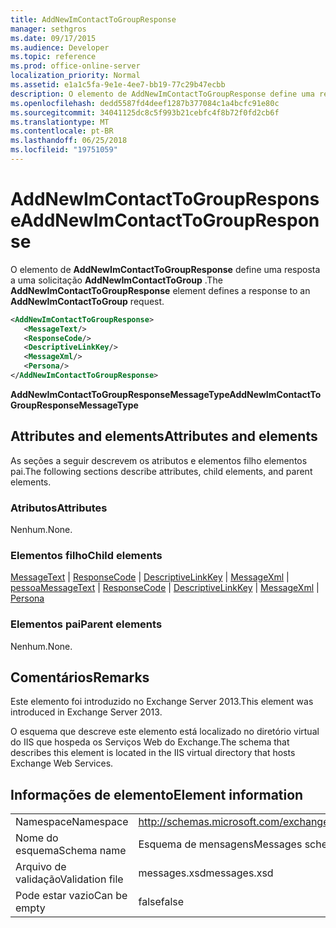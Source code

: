 ```yaml
---
title: AddNewImContactToGroupResponse
manager: sethgros
ms.date: 09/17/2015
ms.audience: Developer
ms.topic: reference
ms.prod: office-online-server
localization_priority: Normal
ms.assetid: e1a1c5fa-9e1e-4ee7-bb19-77c29b47ecbb
description: O elemento de AddNewImContactToGroupResponse define uma resposta a uma solicitação AddNewImContactToGroup.
ms.openlocfilehash: dedd5587fd4deef1287b377084c1a4bcfc91e80c
ms.sourcegitcommit: 34041125dc8c5f993b21cebfc4f8b72f0fd2cb6f
ms.translationtype: MT
ms.contentlocale: pt-BR
ms.lasthandoff: 06/25/2018
ms.locfileid: "19751059"
---
```

# <a name="addnewimcontacttogroupresponse"></a><span data-ttu-id="9bfd8-103">AddNewImContactToGroupResponse</span><span class="sxs-lookup"><span data-stu-id="9bfd8-103">AddNewImContactToGroupResponse</span></span>

<span data-ttu-id="9bfd8-104">O elemento de **AddNewImContactToGroupResponse** define uma resposta a uma solicitação **AddNewImContactToGroup** .</span><span class="sxs-lookup"><span data-stu-id="9bfd8-104">The **AddNewImContactToGroupResponse** element defines a response to an **AddNewImContactToGroup** request.</span></span> 
  
```XML
<AddNewImContactToGroupResponse>
   <MessageText/>
   <ResponseCode/>
   <DescriptiveLinkKey/>
   <MessageXml/>
   <Persona/>
</AddNewImContactToGroupResponse>
```

 <span data-ttu-id="9bfd8-105">**AddNewImContactToGroupResponseMessageType**</span><span class="sxs-lookup"><span data-stu-id="9bfd8-105">**AddNewImContactToGroupResponseMessageType**</span></span>
## <a name="attributes-and-elements"></a><span data-ttu-id="9bfd8-106">Attributes and elements</span><span class="sxs-lookup"><span data-stu-id="9bfd8-106">Attributes and elements</span></span>

<span data-ttu-id="9bfd8-107">As seções a seguir descrevem os atributos e elementos filho elementos pai.</span><span class="sxs-lookup"><span data-stu-id="9bfd8-107">The following sections describe attributes, child elements, and parent elements.</span></span>
  
### <a name="attributes"></a><span data-ttu-id="9bfd8-108">Atributos</span><span class="sxs-lookup"><span data-stu-id="9bfd8-108">Attributes</span></span>

<span data-ttu-id="9bfd8-109">Nenhum.</span><span class="sxs-lookup"><span data-stu-id="9bfd8-109">None.</span></span>
  
### <a name="child-elements"></a><span data-ttu-id="9bfd8-110">Elementos filho</span><span class="sxs-lookup"><span data-stu-id="9bfd8-110">Child elements</span></span>

<span data-ttu-id="9bfd8-111">[MessageText](messagetext.md) | [ResponseCode](responsecode.md) | [DescriptiveLinkKey](descriptivelinkkey.md) | [MessageXml](messagexml.md) | [pessoa](persona.md)</span><span class="sxs-lookup"><span data-stu-id="9bfd8-111">[MessageText](messagetext.md) | [ResponseCode](responsecode.md) | [DescriptiveLinkKey](descriptivelinkkey.md) | [MessageXml](messagexml.md) | [Persona](persona.md)</span></span>
  
### <a name="parent-elements"></a><span data-ttu-id="9bfd8-112">Elementos pai</span><span class="sxs-lookup"><span data-stu-id="9bfd8-112">Parent elements</span></span>

<span data-ttu-id="9bfd8-113">Nenhum.</span><span class="sxs-lookup"><span data-stu-id="9bfd8-113">None.</span></span>
  
## <a name="remarks"></a><span data-ttu-id="9bfd8-114">Comentários</span><span class="sxs-lookup"><span data-stu-id="9bfd8-114">Remarks</span></span>

<span data-ttu-id="9bfd8-115">Este elemento foi introduzido no Exchange Server 2013.</span><span class="sxs-lookup"><span data-stu-id="9bfd8-115">This element was introduced in Exchange Server 2013.</span></span>
  
<span data-ttu-id="9bfd8-116">O esquema que descreve este elemento está localizado no diretório virtual do IIS que hospeda os Serviços Web do Exchange.</span><span class="sxs-lookup"><span data-stu-id="9bfd8-116">The schema that describes this element is located in the IIS virtual directory that hosts Exchange Web Services.</span></span>
  
## <a name="element-information"></a><span data-ttu-id="9bfd8-117">Informações de elemento</span><span class="sxs-lookup"><span data-stu-id="9bfd8-117">Element information</span></span>

|||
|:-----|:-----|
|<span data-ttu-id="9bfd8-118">Namespace</span><span class="sxs-lookup"><span data-stu-id="9bfd8-118">Namespace</span></span>  <br/> |http://schemas.microsoft.com/exchange/services/2006/messages  <br/> |
|<span data-ttu-id="9bfd8-119">Nome do esquema</span><span class="sxs-lookup"><span data-stu-id="9bfd8-119">Schema name</span></span>  <br/> |<span data-ttu-id="9bfd8-120">Esquema de mensagens</span><span class="sxs-lookup"><span data-stu-id="9bfd8-120">Messages schema</span></span>  <br/> |
|<span data-ttu-id="9bfd8-121">Arquivo de validação</span><span class="sxs-lookup"><span data-stu-id="9bfd8-121">Validation file</span></span>  <br/> |<span data-ttu-id="9bfd8-122">messages.xsd</span><span class="sxs-lookup"><span data-stu-id="9bfd8-122">messages.xsd</span></span>  <br/> |
|<span data-ttu-id="9bfd8-123">Pode estar vazio</span><span class="sxs-lookup"><span data-stu-id="9bfd8-123">Can be empty</span></span>  <br/> |<span data-ttu-id="9bfd8-124">false</span><span class="sxs-lookup"><span data-stu-id="9bfd8-124">false</span></span>  <br/> |
   

